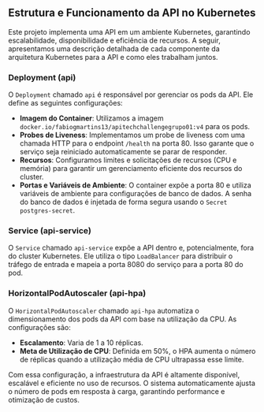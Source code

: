 ## Estrutura e Funcionamento da API no Kubernetes

Este projeto implementa uma API em um ambiente Kubernetes, garantindo escalabilidade, disponibilidade e eficiência de recursos. A seguir, apresentamos uma descrição detalhada de cada componente da arquitetura Kubernetes para a API e como eles trabalham juntos.

### Deployment (api)

O `Deployment` chamado `api` é responsável por gerenciar os pods da API. Ele define as seguintes configurações:

- **Imagem do Container**: Utilizamos a imagem `docker.io/fabiogmartins13/apitechchallengegrupo01:v4` para os pods.
- **Probes de Liveness**: Implementamos um probe de liveness com uma chamada HTTP para o endpoint `/health` na porta 80. Isso garante que o serviço seja reiniciado automaticamente se parar de responder.
- **Recursos**: Configuramos limites e solicitações de recursos (CPU e memória) para garantir um gerenciamento eficiente dos recursos do cluster.
- **Portas e Variáveis de Ambiente**: O container expõe a porta 80 e utiliza variáveis de ambiente para configurações de banco de dados. A senha do banco de dados é injetada de forma segura usando o `Secret` `postgres-secret`.

### Service (api-service)

O `Service` chamado `api-service` expõe a API dentro e, potencialmente, fora do cluster Kubernetes. Ele utiliza o tipo `LoadBalancer` para distribuir o tráfego de entrada e mapeia a porta 8080 do serviço para a porta 80 do pod.

### HorizontalPodAutoscaler (api-hpa)

O `HorizontalPodAutoscaler` chamado `api-hpa` automatiza o dimensionamento dos pods da API com base na utilização da CPU. As configurações são:

- **Escalamento**: Varia de 1 a 10 réplicas.
- **Meta de Utilização de CPU**: Definida em 50%, o HPA aumenta o número de réplicas quando a utilização média de CPU ultrapassa esse limite.

Com essa configuração, a infraestrutura da API é altamente disponível, escalável e eficiente no uso de recursos. O sistema automaticamente ajusta o número de pods em resposta à carga, garantindo performance e otimização de custos.
